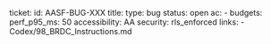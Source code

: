 ticket:
  id: AASF-BUG-XXX
  title: <bug title>
  type: bug
  status: open
  ac:
    - <acceptance criterion>
  budgets:
    perf_p95_ms: 50
    accessibility: AA
    security: rls_enforced
  links:
    - Codex/98_BRDC_Instructions.md
